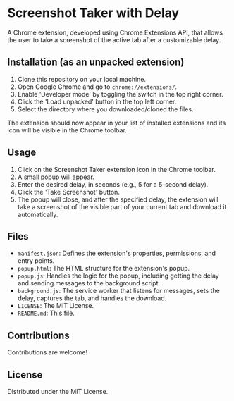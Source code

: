 # Screenshot Taker with Delay

A Chrome extension, developed using Chrome Extensions API, that allows the user to take a screenshot of the active tab after a customizable delay.

## Installation (as an unpacked extension)

1.  Clone this repository on your local machine.
2.  Open Google Chrome and go to `chrome://extensions/`.
3.  Enable 'Developer mode' by toggling the switch in the top right corner.
4.  Click the 'Load unpacked' button in the top left corner.
5.  Select the directory where you downloaded/cloned the files.

The extension should now appear in your list of installed extensions and its icon will be visible in the Chrome toolbar.

## Usage

1.  Click on the Screenshot Taker extension icon in the Chrome toolbar.
2.  A small popup will appear.
3.  Enter the desired delay, in seconds (e.g., 5 for a 5-second delay).
4.  Click the 'Take Screenshot' button.
5.  The popup will close, and after the specified delay, the extension will take a screenshot of the visible part of your current tab and download it automatically.

## Files

*   `manifest.json`: Defines the extension's properties, permissions, and entry points.
*   `popup.html`: The HTML structure for the extension's popup.
*   `popup.js`: Handles the logic for the popup, including getting the delay and sending messages to the background script.
*   `background.js`: The service worker that listens for messages, sets the delay, captures the tab, and handles the download.
*   `LICENSE`: The MIT License.
*   `README.md`: This file.

## Contributions

Contributions are welcome!

## License

Distributed under the MIT License.
